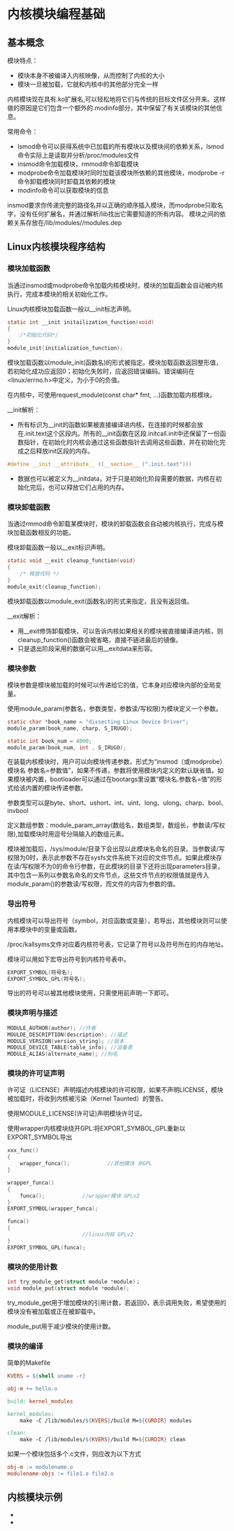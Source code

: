 # 内核模块编程基础

## 基本概念

模块特点：
- 模块本身不被编译入内核映像，从而控制了内核的大小
- 模块一旦被加载，它就和内核中的其他部分完全一样

内核模块现在具有.ko扩展名,可以轻松地将它们与传统的目标文件区分开来。这样做的原因是它们包含一个额外的.modinfo部分，其中保留了有关该模块的其他信息。

常用命令：
- lsmod命令可以获得系统中已加载的所有模块以及模块间的依赖关系，lsmod命令实际上是读取并分析/proc/modules文件
- insmod命令加载模块，rmmod命令卸载模块
- modprobe命令加载模块时同时加载该模块所依赖的其他模块，modprobe -r命令卸载模块同时卸载其依赖的模块
- modinfo命令可以获取模块的信息
  
insmod要求你传递完整的路径名并以正确的顺序插入模块，而modprobe只取名字，没有任何扩展名，并通过解析/lib找出它需要知道的所有内容。
模块之间的依赖关系存放在/lib/modules/<kernel-version>/modules.dep

## Linux内核模块程序结构

### 模块加载函数

当通过insmod或modprobe命令加载内核模块时，模块的加载函数会自动被内核执行，完成本模块的相关初始化工作。

Linux内核模块加载函数一般以__init标志声明。
```C
static int __init initailization_function(void)
{
    /*初始化代码*/
}
module_init(initialization_function);
```
模块加载函数以module_init(函数名)的形式被指定。模块加载函数返回整形值，若初始化成功应返回0；初始化失败时，应返回错误编码。错误编码在<linux/errno.h>中定义，为小于0的负值。

在内核中，可使用request_module(const char* fmt, ...)函数加载内核模块。

__init解析：
- 所有标识为__init的函数如果被直接编译进内核，在连接的时候都会放在.init.text这个区段内。所有的__init函数在区段.initcall.init中还保留了一份函数指针，在初始化时内核会通过这些函数指针去调用这些函数，并在初始化完成之后释放init区段的内存。
```C
#define __init __attribute__ ((__section__ (".init.text")))
```
- 数据也可以被定义为__initdata，对于只是初始化阶段需要的数据，内核在初始化完后，也可以释放它们占用的内存。

### 模块卸载函数

当通过rmmod命令卸载某模块时，模块的卸载函数会自动被内核执行，完成与模块加载函数相反的功能。

模块卸载函数一般以__exit标识声明。
```C
static void __exit cleanup_function(void)
{
    /* 释放代码 */
}
module_exit(cleanup_function);
```
模块卸载函数以module_exit(函数名)的形式来指定，且没有返回值。

__exit解析：
- 用__exit修饰卸载模块，可以告诉内核如果相关的模块被直接编译进内核，则cleanup_function()函数会被省略，直接不链进最后的镜像。
- 只是退出阶段采用的数据可以用__exitdata来形容。

### 模块参数

模块参数是模块被加载的时候可以传递给它的值，它本身对应模块内部的全局变量。

使用module_param(参数名，参数类型，参数读/写权限)为模块定义一个参数。
```C
static char *book_name = "dissecting Linux Device Driver";
module_param(book_name, charp, S_IRUGO);

static int book_num = 4000;
module_param(book_num, int , S_IRUGO);
```
在装载内核模块时，用户可以向模块传递参数，形式为“insmod（或modprobe） 模块名 参数名=参数值”，如果不传递，参数将使用模块内定义的默认缺省值。如果模块被内置，bootloader可以通过在bootargs里设置“模块名.参数名=值”的形式给该内置的模块传递参数。

参数类型可以是byte、short、ushort、int、uint、long、ulong、charp、bool、invbool

定义数组参数：module_param_array(数组名，数组类型，数组长，参数读/写权限),加载模块时用逗号分隔输入的数组元素。

模块被加载后，/sys/module/目录下会出现以此模块名命名的目录。当参数读/写权限为0时，表示此参数不存在sysfs文件系统下对应的文件节点。如果此模块存在读/写权限不为0的命令行参数，在此模块的目录下还将出现parameters目录，其中包含一系列以参数名命名的文件节点，这些文件节点的权限值就是传入module_param()的参数读/写权限，而文件的内容为参数的值。

### 导出符号

内核模块可以导出符号（symbol，对应函数或变量），若导出，其他模块则可以使用本模块中的变量或函数。

/proc/kallsyms文件对应着内核符号表，它记录了符号以及符号所在的内存地址。

模块可以用如下宏导出符号到内核符号表中。
```C
EXPORT_SYMBOL(符号名);
EXPORT_SYMBOL_GPL(符号名);
```
导出的符号可以被其他模块使用，只需使用前声明一下即可。

### 模块声明与描述

```C
MODULE_AUTHOR(author); //作者
MOULDE_DESCRIPTION(description); //描述
MODULE_VERSION(version_string); //版本
MODULE_DEVICE_TABLE(table_info); //设备表
MODULE_ALIAS(alternate_name); //别名
```

### 模块的许可证声明

许可证（LICENSE）声明描述内核模块的许可权限，如果不声明LICENSE，模块被加载时，将收到内核被污染（Kernel Taunted）的警告。

使用MODULE_LICENSE(许可证)声明模块许可证。

使用wrapper内核模块绕开GPL:将EXPORT_SYMBOL_GPL重新以EXPORT_SYMBOL导出
```C
xxx_func()
{
    wrapper_funca();            //其他模块 非GPL
}

wrapper_funca()
{
    funca();            //wrapper模块 GPLv2
}
EXPORT_SYMBOL(wrapper_funca);

funca()
{
                        //linux内核 GPLv2
}
EXPORT_SYMBOL_GPL(funca);
```

### 模块的使用计数

```C
int try_module_get(struct module *module)；
void module_put(struct module *module);
```
try_module_get用于增加模块的引用计数，若返回0，表示调用失败，希望使用的模块没有被加载或正在被卸载中。

module_put用于减少模块的使用计数。

### 模块的编译

简单的Makefile
```Makefile
KVERS = ${shell uname -r}

obj-m += hello.o

build: kernel_modules

kernel_modules:
    make -C /lib/modules/${KVERS}/build M=${CURDIR} modules

clean:
    make -C /lib/modules/${KVERS}/build M=${CURDIR} clean

```
如果一个模块包括多个.c文件，则应改为以下方式
```Makefile
obj-m := modulename.o
modulename-objs := file1.o file2.o
```

## 内核模块示例

- []()
- []()